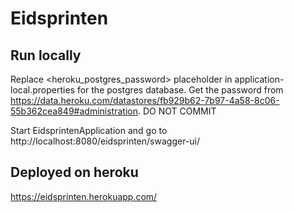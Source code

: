 # Eidsprinten

## Run locally

Replace <heroku_postgres_password> placeholder in application-local.properties for the postgres database. Get the password from https://data.heroku.com/datastores/fb929b62-7b97-4a58-8c06-55b362cea849#administration. DO NOT COMMIT

Start EidsprintenApplication and go to http://localhost:8080/eidsprinten/swagger-ui/

## Deployed on heroku

https://eidsprinten.herokuapp.com/